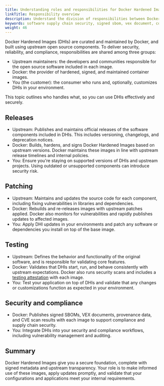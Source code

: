 ```yaml
---
title: Understanding roles and responsibilities for Docker Hardened Images
linkTitle: Responsibility overview
description: Understand the division of responsibilities between Docker, upstream projects, and you when using Docker Hardened Images.
keywords: software supply chain security, signed sbom, vex document, container provenance, image attestation
weight: 46
---
```


Docker Hardened Images (DHIs) are curated and maintained by Docker, and built
using upstream open source components. To deliver security, reliability, and
compliance, responsibilities are shared among three groups:

- Upstream maintainers: the developers and communities responsible for the
  open source software included in each image.
- Docker: the provider of hardened, signed, and maintained container images.
- You (the customer): the consumer who runs and, optionally, customizes DHIs
  in your environment.

This topic outlines who handles what, so you can use DHIs effectively and
securely.

## Releases

- Upstream: Publishes and maintains official releases of the software
  components included in DHIs. This includes versioning, changelogs, and
  deprecation notices.
- Docker: Builds, hardens, and signs Docker Hardened Images based on
  upstream versions. Docker maintains these images in line with upstream release
  timelines and internal policies.
- You: Ensure you're staying on supported versions of DHIs and upstream
  projects. Using outdated or unsupported components can introduce security
  risk.

## Patching

- Upstream: Maintains and updates the source code for each component,
  including fixing vulnerabilities in libraries and dependencies.
- Docker: Rebuilds and re-releases images with upstream patches applied.
  Docker also monitors for vulnerabilities and rapidly publishes updates to
  affected images.
- You: Apply DHI updates in your environments and patch any software or
  dependencies you install on top of the base image.

## Testing

- Upstream: Defines the behavior and functionality of the original software,
  and is responsible for validating core features.
- Docker: Validates that DHIs start, run, and behave consistently with
  upstream expectations. Docker also runs security scans and includes a [testing
  attestation](../core-concepts/attestations.md) with each image.
- You: Test your application on top of DHIs and validate that any changes or
  customizations function as expected in your environment.

## Security and compliance

- Docker: Publishes signed SBOMs, VEX documents, provenance data, and CVE
  scan results with each image to support compliance and supply chain security.
- You: Integrate DHIs into your security and compliance workflows, including
  vulnerability management and auditing.

## Summary

Docker Hardened Images give you a secure foundation, complete with signed
metadata and upstream transparency. Your role is to make informed use of these
images, apply updates promptly, and validate that your configurations and
applications meet your internal requirements.